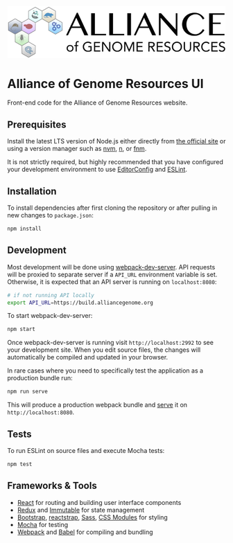 ![project logo](https://raw.githubusercontent.com/alliance-genome/agr_ui/master/src/containers/layout/agrLogo.png)

# Alliance of Genome Resources UI

Front-end code for the Alliance of Genome Resources website.

## Prerequisites

Install the latest LTS version of Node.js either directly from [the official site](https://nodejs.org/en/download/) or using a version manager such as [nvm](https://github.com/nvm-sh/nvm), [n](https://github.com/tj/n), or [fnm](https://github.com/Schniz/fnm).

It is not strictly required, but highly recommended that you have configured your development environment to use [EditorConfig](https://editorconfig.org/) and [ESLint](https://eslint.org/docs/user-guide/integrations).

## Installation

To install dependencies after first cloning the repository or after pulling in new changes to `package.json`:

```bash
npm install
```

## Development

Most development will be done using [webpack-dev-server](https://webpack.js.org/configuration/dev-server/). API requests will be proxied to separate server if a `API_URL` environment variable is set. Otherwise, it is expected that an API server is running on `localhost:8080`:

```bash
# if not running API locally
export API_URL=https://build.alliancegenome.org
```

To start webpack-dev-server:

```bash
npm start
```

Once webpack-dev-server is running visit `http://localhost:2992` to see your development site. When you edit source files, the changes will automatically be compiled and updated in your browser.

In rare cases where you need to specifically test the application as a production bundle run:

```bash
npm run serve
```

This will produce a production webpack bundle and [serve](https://github.com/tapio/live-server) it on `http://localhost:8080`.

## Tests
To run ESLint on source files and execute Mocha tests:
```bash
npm test
```

## Frameworks & Tools

* [React](https://reactjs.org/) for routing and building user interface components
* [Redux](https://redux.js.org/) and [Immutable](https://immutable-js.github.io/immutable-js/) for state management
* [Bootstrap](https://getbootstrap.com/), [reactstrap](https://reactstrap.github.io), [Sass](https://sass-lang.com/), [CSS Modules](https://github.com/css-modules/css-modules) for styling
* [Mocha](https://mochajs.org/) for testing
* [Webpack](https://webpack.js.org/) and [Babel](https://babeljs.io/) for compiling and bundling

